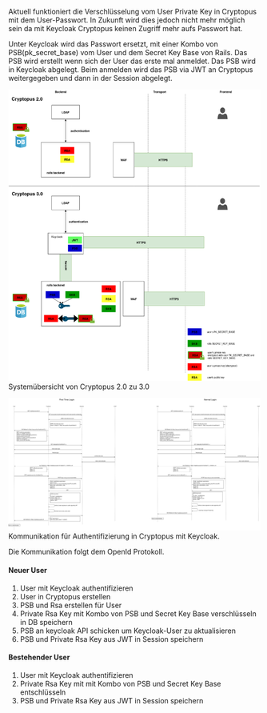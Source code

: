 Aktuell funktioniert die Verschlüsselung vom User Private Key in Cryptopus mit dem User-Passwort. In Zukunft wird dies jedoch nicht mehr möglich sein da mit Keycloak Cryptopus keinen Zugriff mehr aufs Passwort hat.

Unter Keycloak wird das Passwort ersetzt, mit einer Kombo von PSB(pk_secret_base) vom User und dem Secret Key Base von Rails. Das PSB wird erstellt wenn sich der User das erste mal anmeldet. Das PSB wird in Keycloak abgelegt. Beim anmelden wird das PSB via JWT an Cryptopus weitergegeben und dann in der Session abgelegt.

![keycloak system overview](cry-key-system-overview.png)
Systemübersicht von Cryptopus 2.0 zu 3.0

![keycloak workflow](cry-key-workflow.png)
Kommunikation für Authentifizierung in Cryptopus mit Keycloak.

Die Kommunikation folgt dem OpenId Protokoll.

#### Neuer User

1. User mit Keycloak authentifizieren
1. User in Cryptopus erstellen
1. PSB und Rsa erstellen für User
1. Private Rsa Key mit Kombo von PSB und Secret Key Base verschlüsseln in DB speichern
1. PSB an keycloak API schicken um Keycloak-User zu aktualisieren
1. PSB und Private Rsa Key aus JWT in Session speichern

#### Bestehender User

1. User mit Keycloak authentifizieren
1. Private Rsa Key mit mit Kombo von PSB und Secret Key Base entschlüsseln
1. PSB und Private Rsa Key aus JWT in Session speichern
